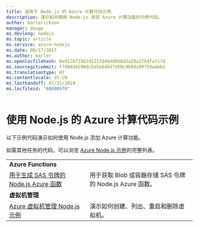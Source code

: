 ```yaml
---
title: 适用于 Node.js 的 Azure 计算代码示例
description: 演示如何使用 Node.js 添加 Azure 计算功能的示例代码。
author: karlerickson
manager: douge
ms.devlang: nodejs
ms.topic: article
ms.service: azure-nodejs
ms.date: 06/17/2017
ms.author: karler
ms.openlocfilehash: 0a9126f35624121fd48dd6b8d3a29a2764faf17d
ms.sourcegitcommit: f799dd4590dc5a5e646d7d50c9604a9975dadeb1
ms.translationtype: HT
ms.contentlocale: zh-CN
ms.lasthandoff: 07/31/2019
ms.locfileid: "68690978"
---
```

# <a name="azure-compute-with-nodejs-code-samples"></a>使用 Node.js 的 Azure 计算代码示例

以下示例代码演示如何使用 Node.js 添加 Azure 计算功能。

如需其他任务的代码，可以浏览 [Azure Node.js 示例](https://azure.microsoft.com/resources/samples/?term=nodejs)的完整列表。

| | |
|---|---|
| **Azure Functions** ||
| [用于生成 SAS 令牌的 Node.js Azure 函数](https://azure.microsoft.com/resources/samples/functions-node-sas-token/) | 用于获取 Blob 或容器存储 SAS 令牌的 Node.js Azure 函数。 |
| **虚拟机管理** ||
| [Azure 虚拟机管理 Node.js 示例](https://github.com/Azure-Samples/compute-node-manage-vm) | 演示如何创建、列出、重启和删除虚拟机。 |